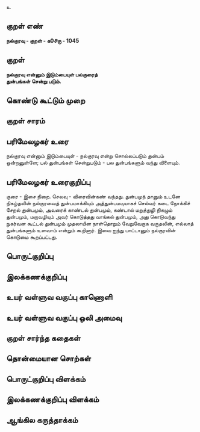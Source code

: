 உ

## குறள் எண் 

**நல்குரவு - குறள் - க0௪ரு - 1045**

## குறள் 

**நல்குரவு என்னும் இடும்பையுள் பல்குரைத்  
துன்பங்கள் சென்று படும்.** 

## கொண்டு கூட்டும் முறை


## குறள் சாரம் 


## பரிமேலழகர் உரை

நல்குரவு என்னும் இடும்பையுள் - நல்குரவு என்று சொல்லப்படும் துன்பம் ஒன்றனுள்ளே; பல் துன்பங்கள் சென்றுபடும் - பல துன்பங்களும் வந்து விளையும்.

## பரிமேலழகர் உரைகுறிப்பு   

குரை - இசை நிறை. செலவு - விரைவின்கண் வந்தது. துன்பமுந் தானும் உடனே நிகழ்தலின் நல்குரவைத் துன்பமாக்கியும் அத்துன்பமடியாகச் செல்வர் கடை நோக்கிச் சேறல் துன்பமும், அவரைக் காண்டல் துன்பமும், கண்டால் மறுத்துழி நிகழும் துன்பமும், மறாவழியும் அவர் கொடுத்தது வாங்கல் துன்பமும், அது கொடுவந்து நுகர்வன கூட்டல் துன்பமும் முதலாயின நாள்தொறும் வேறுவேறாக வருதலின், எல்லாத் துன்பங்களும் உளவாம் என்றும் கூறினார். இவை ஐந்து பாட்டானும் நல்குரவின் கொடுமை கூறப்பட்டது.

## பொருட்குறிப்பு 


## இலக்கணக்குறிப்பு  


## உயர் வள்ளுவ வகுப்பு காணொளி


## உயர் வள்ளுவ வகுப்பு ஒலி அமைவு 

 
## குறள் சார்ந்த கதைகள் 


## தொன்மையான சொற்கள்


## பொருட்குறிப்பு விளக்கம்


## இலக்கணக்குறிப்பு விளக்கம்


## ஆங்கில கருத்தாக்கம் 


